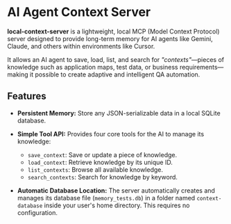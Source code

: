 # AI Agent Context Server

**local-context-server** is a lightweight, local MCP (Model Context Protocol) server designed to provide long-term memory for AI agents like Gemini, Claude, and others within environments like Cursor.

It allows an AI agent to save, load, list, and search for *"contexts"*—pieces of knowledge such as application maps, test data, or business requirements—making it possible to create adaptive and intelligent QA automation.

## Features

- **Persistent Memory:** Store any JSON-serializable data in a local SQLite database.

- **Simple Tool API:** Provides four core tools for the AI to manage its knowledge:
  - `save_context`: Save or update a piece of knowledge.
  - `load_context`: Retrieve knowledge by its unique ID.
  - `list_contexts`: Browse all available knowledge.
  - `search_contexts`: Search for knowledge by keyword.

- **Automatic Database Location:** The server automatically creates and manages its database file (`memory_tests.db`) in a folder named `context-database` inside your user's home directory. This requires no configuration.